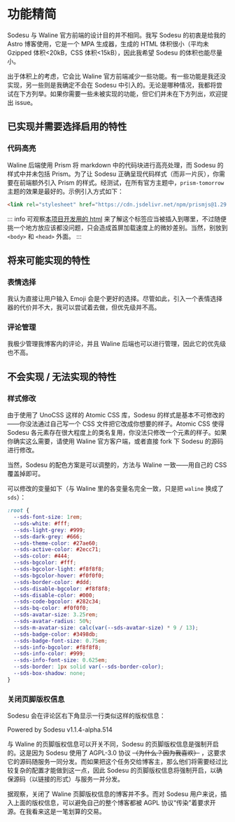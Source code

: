 # 功能精简

Sodesu 与 Waline 官方前端的设计目的并不相同。我写 Sodesu 的初衷是给我的 Astro 博客使用，它是一个 MPA 生成器，生成的 HTML 体积很小（平均未 Gzipped 体积<20kB，CSS 体积<15kB），因此我希望 Sodesu 的体积也能尽量小。

出于体积上的考虑，它会比 Waline 官方前端减少一些功能。有一些功能是我还没实现，另一些则是我确定不会在 Sodesu 中引入的。无论是哪种情况，我都将尝试在下方列举。如果你需要一些未被实现的功能，但它们并未在下方列出，欢迎提出 issue。

## 已实现并需要选择启用的特性

### 代码高亮

Waline 后端使用 Prism 将 markdown 中的代码块进行高亮处理，而 Sodesu 的样式中并未包括 Prism。为了让 Sodesu 正确呈现代码样式（而非一片灰），你需要在前端额外引入 Prism 的样式。经测试，在所有官方主题中，`prism-tomorrow` 主题的效果是最好的。示例引入方式如下：

```html
<link rel="stylesheet" href="https://cdn.jsdelivr.net/npm/prismjs@1.29.0/themes/prism-tomorrow.min.css" />
```

::: info
可观察[本项目开发用的 html](https://github.com/BeiyanYunyi/sodesu/blob/main/index.html) 来了解这个标签应当被插入到哪里，不过随便挑一个地方放应该都没问题，只会造成首屏加载速度上的微妙差别。当然，别放到 `<body>` 和 `<head>` 外面。
:::

## 将来可能实现的特性

### 表情选择

我认为直接让用户输入 Emoji 会是个更好的选择。尽管如此，引入一个表情选择器的代价并不大，我可以尝试着去做，但优先级并不高。

### 评论管理

我极少管理我博客内的评论，并且 Waline 后端也可以进行管理，因此它的优先级也不高。

## 不会实现 / 无法实现的特性

### 样式修改

由于使用了 UnoCSS 这样的 Atomic CSS 库，Sodesu 的样式是基本不可修改的——你没法通过自己写一个 CSS 文件把它改成你想要的样子。Atomic CSS 使得 Sodesu 各元素存在很大程度上的类名复用，你没法只修改一个元素的样子。如果你确实这么需要，请使用 Waline 官方客户端，或者直接 fork 下 Sodesu 的源码进行修改。

当然，Sodesu 的配色方案是可以调整的，方法与 Waline 一致——用自己的 CSS 覆盖掉即可。

可以修改的变量如下（与 Waline 里的各变量名完全一致，只是把 `waline` 换成了 `sds`）：

```css
:root {
  --sds-font-size: 1rem;
  --sds-white: #fff;
  --sds-light-grey: #999;
  --sds-dark-grey: #666;
  --sds-theme-color: #27ae60;
  --sds-active-color: #2ecc71;
  --sds-color: #444;
  --sds-bgcolor: #fff;
  --sds-bgcolor-light: #f8f8f8;
  --sds-bgcolor-hover: #f0f0f0;
  --sds-border-color: #ddd;
  --sds-disable-bgcolor: #f8f8f8;
  --sds-disable-color: #000;
  --sds-code-bgcolor: #282c34;
  --sds-bq-color: #f0f0f0;
  --sds-avatar-size: 3.25rem;
  --sds-avatar-radius: 50%;
  --sds-m-avatar-size: calc(var(--sds-avatar-size) * 9 / 13);
  --sds-badge-color: #3498db;
  --sds-badge-font-size: 0.75em;
  --sds-info-bgcolor: #f8f8f8;
  --sds-info-color: #999;
  --sds-info-font-size: 0.625em;
  --sds-border: 1px solid var(--sds-border-color);
  --sds-box-shadow: none;
}
```

### 关闭页脚版权信息

Sodesu 会在评论区右下角显示一行类似这样的版权信息：

<p class="py-1 text-sLightGrey text-info">Powered by Sodesu v1.1.4-alpha.514</p>

与 Waline 的页脚版权信息可以开关不同，Sodesu 的页脚版权信息是强制开启的。这是因为 Sodesu 使用了 AGPL-3.0 协议 ~~（为什么？因为我喜欢）~~ ，这要求它的源码随服务一同分发。而如果把这个任务交给博客主，那么他们将需要经过比较复杂的配置才能做到这一点，因此 Sodesu 的页脚版权信息将强制开启，以确保源码（以链接的形式）与服务一并分发。

据观察，关闭了 Waline 页脚版权信息的博客并不多。而对 Sodesu 用户来说，插入上面的版权信息，可以避免自己的整个博客都被 AGPL 协议“传染”着要求开源。在我看来这是一笔划算的交易。
